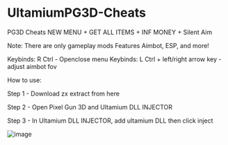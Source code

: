 # UltamiumPG3D-Cheats
PG3D Cheats NEW MENU + GET ALL ITEMS + INF MONEY + Silent Aim


Note:
There are only gameplay mods
Features Aimbot, ESP, and more!

Keybinds: R Ctrl - Openclose menu
Keybinds: L Ctrl + left/right arrow key - adjust aimbot fov

How to use:

Step 1 - Download zx extract from here

Step 2 - Open Pixel Gun 3D and Ultamium DLL INJECTOR 

Step 3 - In Ultamium DLL INJECTOR, add ultamium DLL then click inject

![image](https://github.com/xFuhro/ultamiumPG3D-Cheats/assets/98204110/32ae269c-7ade-4506-a201-160fba00f25b)


